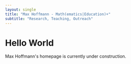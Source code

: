 ```yaml
---
layout: single
title: "Max Hoffmann - Math(ematics|Education)+"
subtitle: "Research, Teaching, Outreach"
---
```


# Hello World

Max Hoffmann's homepage is currently under construction.
